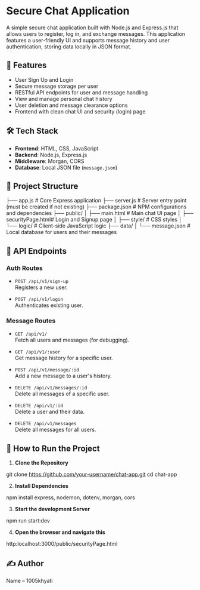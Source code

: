 # Secure Chat Application

A simple secure chat application built with Node.js and Express.js that allows users to register, log in, and exchange messages. This application features a user-friendly UI and supports message history and user authentication, storing data locally in JSON format.

## 🚀 Features

- User Sign Up and Login
- Secure message storage per user
- RESTful API endpoints for user and message handling
- View and manage personal chat history
- User deletion and message clearance options
- Frontend with clean chat UI and security (login) page

## 🛠️ Tech Stack

- **Frontend**: HTML, CSS, JavaScript
- **Backend**: Node.js, Express.js
- **Middleware**: Morgan, CORS
- **Database**: Local JSON file (`message.json`)

## 📁 Project Structure
├── app.js # Core Express application
├── server.js # Server entry point (must be created if not existing)
├── package.json # NPM configurations and dependencies
├── public/
│ ├── main.html # Main chat UI page
│ ├── securityPage.html# Login and Signup page
│ ├── style/ # CSS styles
│ └── logic/ # Client-side JavaScript logic
├── data/
│ └── message.json # Local database for users and their messages


## 🔐 API Endpoints

### Auth Routes

- `POST /api/v1/sign-up`  
  Registers a new user.

- `POST /api/v1/login`  
  Authenticates existing user.

### Message Routes

- `GET /api/v1/`  
  Fetch all users and messages (for debugging).

- `GET /api/v1/:user`  
  Get message history for a specific user.

- `POST /api/v1/message/:id`  
  Add a new message to a user's history.

- `DELETE /api/v1/messages/:id`  
  Delete all messages of a specific user.

- `DELETE /api/v1/:id`  
  Delete a user and their data.

- `DELETE /api/v1/messages`  
  Delete all messages for all users.

## 🧪 How to Run the Project

1. **Clone the Repository**

git clone https://github.com/your-username/chat-app.git
cd chat-app

2. **Install Dependencies**

npm install express, nodemon, dotenv, morgan, cors

3. **Start the development Server**

npm run start:dev

4. **Open the browser and navigate this**

http:localhost:3000/public/securityPage.html

## ✍️ Author
Name – 1005khyati
